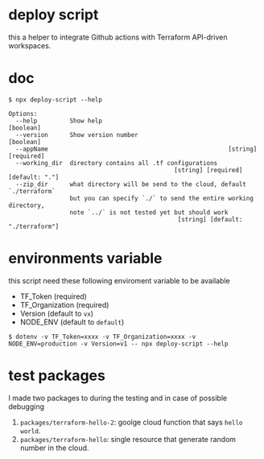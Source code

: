 # deploy script

this a helper to integrate Github actions with Terraform API-driven workspaces.

# doc

```
$ npx deploy-script --help
```

```
Options:
  --help         Show help                                             [boolean]
  --version      Show version number                                   [boolean]
  --appName                                                  [string] [required]
  --working_dir  directory contains all .tf configurations
                                              [string] [required] [default: "."]
  --zip_dir      what directory will be send to the cloud, default `./terraform`
                 but you can specify `./` to send the entire working directory,
                 note `../` is not tested yet but should work
                                               [string] [default: "./terraform"]
```

# environments variable

this script need these following enviroment variable to be available

- TF_Token (required)
- TF_Organization (required)
- Version (default to `vx`)
- NODE_ENV (default to `default`)


```
$ dotenv -v TF_Token=xxxx -v TF_Organization=xxxx -v NODE_ENV=production -v Version=v1 -- npx deploy-script --help
```

# test packages

I made two packages to during the testing and in case of possible debugging

1. `packages/terraform-hello-2`: goolge cloud function that says `hello world`.
1. `packages/terraform-hello`: single resource that generate random number in the cloud.